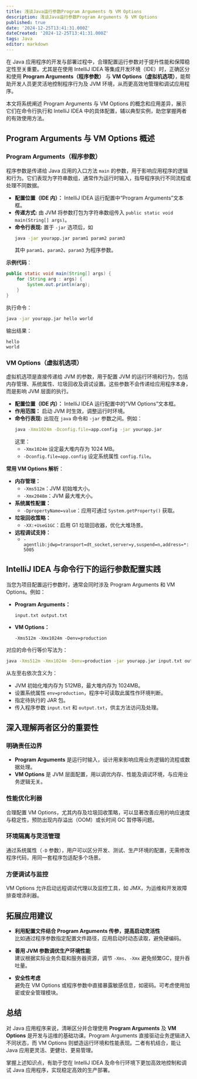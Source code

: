 ```yaml
---
title: 浅谈Java运行参数Program Arguments 与 VM Options
description: 浅谈Java运行参数Program Arguments 与 VM Options
published: true
date: '2024-12-25T13:41:31.000Z'
dateCreated: '2024-12-25T13:41:31.000Z'
tags: Java
editor: markdown
---
```


在 Java 应用程序的开发与部署过程中，合理配置运行参数对于提升性能和保障稳定性至关重要。尤其是在使用 IntelliJ IDEA 等集成开发环境（IDE）时，正确区分和使用 **Program Arguments（程序参数）** 与 **VM Options（虚拟机选项）**，能帮助开发人员更灵活地控制程序行为及 JVM 环境，从而更高效地管理和调试应用程序。

本文将系统阐述 Program Arguments 与 VM Options 的概念和应用差异，展示它们在命令行执行和 IntelliJ IDEA 中的具体配置，辅以典型实例，助您掌握两者的有效使用方法。

<!-- more -->

## Program Arguments 与 VM Options 概述

### Program Arguments（程序参数）

程序参数是传递给 Java 应用的入口方法 `main` 的参数，用于影响应用程序的逻辑和行为。它们表现为字符串数组，通常作为运行时输入，指导程序执行不同流程或处理不同数据。

- **配置位置（IDE 内）：** IntelliJ IDEA 运行配置中“Program Arguments”文本框。
- **传递方式:** 由 JVM 将参数打包为字符串数组传入 `public static void main(String[] args)`。
- **命令行表现:** 置于 `-jar` 选项后，如
  ```bash
  java -jar yourapp.jar param1 param2 param3
  ```
  其中 `param1`、`param2`、`param3` 为程序参数。

**示例代码**：
```java
public static void main(String[] args) {
    for (String arg : args) {
        System.out.println(arg);
    }
}
```
执行命令：
```bash
java -jar yourapp.jar hello world
```
输出结果：
```
hello
world
```

### VM Options（虚拟机选项）

虚拟机选项是直接传递给 JVM 的参数，用于配置 JVM 的运行环境和行为，包括内存管理、系统属性、垃圾回收及调试设置。这些参数不会传递给应用程序本身，而是影响 JVM 层面的执行。

- **配置位置（IDE 内）：** IntelliJ IDEA 运行配置中的“VM Options”文本框。
- **作用范围：** 启动 JVM 时生效，调整运行时环境。
- **命令行表现:** 出现在 `java` 命令和 `-jar` 参数之间。例如：
  ```bash
  java -Xmx1024m -Dconfig.file=app.config -jar yourapp.jar
  ```
  这里：
    - `-Xmx1024m` 设定最大堆内存为 1024 MB。
    - `-Dconfig.file=app.config` 设定系统属性 `config.file`。

**常用 VM Options 解析**：
- **内存管理：**
    - `-Xms512m`：JVM 初始堆大小。
    - `-Xmx2048m`：JVM 最大堆大小。
- **系统属性配置：**
    - `-DpropertyName=value`：应用可通过 `System.getProperty()` 获取。
- **垃圾回收策略：**
    - `-XX:+UseG1GC`：启用 G1 垃圾回收器，优化大堆场景。
- **远程调试支持：**
    - `-agentlib:jdwp=transport=dt_socket,server=y,suspend=n,address=*:5005`

## IntelliJ IDEA 与命令行下的运行参数配置实践

当您为项目配置运行参数时，通常会同时涉及 Program Arguments 和 VM Options。例如：

- **Program Arguments：**
  ```
  input.txt output.txt
  ```
- **VM Options：**
  ```
  -Xms512m -Xmx1024m -Denv=production
  ```

对应的命令行等价写法为：
```bash
java -Xms512m -Xmx1024m -Denv=production -jar yourapp.jar input.txt output.txt
```

从左至右依次含义为：

- JVM 初始化堆内存为 512MB，最大堆内存为 1024MB。
- 设置系统属性 `env=production`，程序中可读取此属性作环境判断。
- 指定待执行的 JAR 包。
- 传入程序参数 `input.txt` 和 `output.txt`，供主方法访问及处理。

## 深入理解两者区分的重要性

### 明确责任边界

- **Program Arguments** 是运行时输入，设计用来影响应用业务逻辑的流程或数据处理。
- **VM Options** 是 JVM 层面配置，用以调优内存、性能及调试环境，与应用业务逻辑无关。

### 性能优化利器

合理配置 VM Options，尤其内存及垃圾回收策略，可以显著改善应用的响应速度与稳定性，预防出现内存溢出（OOM）或长时间 GC 暂停等问题。

### 环境隔离与灵活管理

通过系统属性（`-D` 参数），用户可以区分开发、测试、生产环境的配置，无需修改程序代码，用同一套程序包适配多个场景。

### 方便调试与监控

VM Options 允许启动远程调试代理以及监控工具，如 JMX，为运维和开发故障排查增添利器。

## 拓展应用建议

- **利用配置文件结合 Program Arguments 传参，提高启动灵活性**  
  比如通过程序参数指定配置文件路径，应用启动时动态读取，避免硬编码。

- **善用 JVM 参数调优生产环境性能**  
  建议根据实际业务负载和服务器资源，调节 `-Xms`、`-Xmx` 避免频繁GC，提升吞吐量。

- **安全性考虑**  
  避免在 VM Options 或程序参数中直接暴露敏感信息，如密码。可考虑使用加密或安全管理模块。

## 总结

对 Java 应用程序来说，清晰区分并合理使用 **Program Arguments** 及 **VM Options** 是开发与运维的基础功课。Program Arguments 直接驱动业务逻辑进入不同状态，而 VM Options 则塑造运行环境和性能表现。二者有机结合，能让 Java 应用更灵活、更健壮、更易管理。

掌握上述知识点，有助于您在 IntelliJ IDEA 及命令行环境下更加高效地控制和调试 Java 应用程序，实现稳定高效的生产部署。